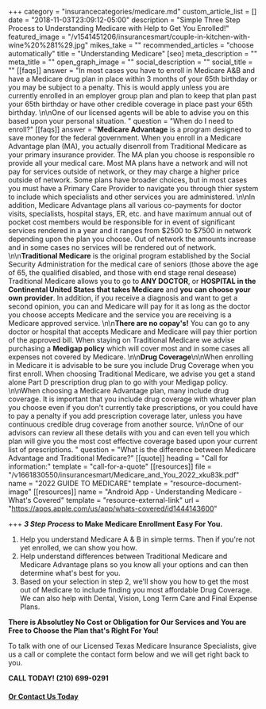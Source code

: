 +++
category = "insurancecategories/medicare.md"
custom_article_list = []
date = "2018-11-03T23:09:12-05:00"
description = "Simple Three Step Process to Understanding Medicare with Help to Get You Enrolled!"
featured_image = "/v1541451206/insurancesmart/couple-in-kitchen-with-wine%20%281%29.jpg"
mikes_take = ""
recommended_articles = "choose automatically"
title = "Understanding Medicare"
[seo]
meta_description = ""
meta_title = ""
open_graph_image = ""
social_description = ""
social_title = ""
[[faqs]]
answer = "In most cases you have to enroll in Medicare A&B and have a Medicare drug plan in place within 3 months of your 65th birthday or you may be subject to a penalty. This is would apply unless you are currently enrolled in an employer group plan and plan to keep that plan past your 65th birthday or have other credible coverage in place past your 65th birthday.  \n\nOne of our licensed agents will be able to advise  you on this based upon your personal situation. "
question = "When do I need to enroll?"
[[faqs]]
answer = "**Medicare Advantage** is a program designed to save money for the federal government.  When you enroll in a Medicare Advantage plan (MA), you actually disenroll from Traditional Medicare as your primary insurance provider.  The MA plan you choose is responsible ro provide all your medical care.  Most MA plans have a network and will not pay for services outside of network, or they may charge a higher price outside of network.  Some plans have broader choices, but in most cases you must have a Primary Care Provider to navigate you through thier system to include which specialists and other services you are administered. \n\nIn addition, Medicare Advantage plans all various co-payments for doctor visits, specialists, hospital stays, ER, etc. and have maximum annual out of pocket cost members would be responsible for in event of significant services rendered in a year and it ranges from $2500 to $7500 in network depending upon the plan you choose.  Out of network the amounts increase and in some cases no services will be rendered out of network.   \n\n**Traditional Medicare** is the original program established by the Social Security Administration for the medical care of seniors (those above the age of 65, the qualified disabled, and those with end stage renal desease) Traditional Medicare allows you to go to **ANY DOCTOR**, or **HOSPITAL in the Continental United States that takes Medicare** and **you can choose your own provider**.  In addition, if you receive a diagnosis and want to get a second opinion, you can and Medicare will pay for it as long as the doctor you choose accepts Medicare and the service you are receiving is a Medicare approved service. \n\n**There are no copay's!**  You can go to any doctor or hospital that accepts Medicare and Medicare will pay thier portion of the approved bill.  When staying on Traditional Medicare we advise purchasing a **Medigap policy** which will cover most and in some cases all expenses not covered by Medicare.  \n\n**Drug Coverage**\n\nWhen enrolling in Medicare it is advisable to be sure you include Drug Coverage when you first enroll.   When choosing Traditional Medicare, we advise you get a stand alone Part D prescription drug plan to go with your Medigap policy.  \n\nWhen choosing a Medicare Advantage plan, many include drug coverage.  It is important that you include drug coverage with whatever plan you choose even if you don't currently take prescriptions, or you could have to pay a penalty if you add prescription coverage later, unless you have continuous credible drug coverage from another source. \n\nOne of our advisors can review all these details with you and can even tell you which plan will give you the most cost effective coverage based upon your current list of prescriptions. "
question = "What is the difference between Medicare Advantage and Traditional Medicare?"
[[quote]]
heading = "Call for information:"
template = "call-for-a-quote"
[[resources]]
file = "/v1661830550/insurancesmart/Medicare_and_You_2022_xku83k.pdf"
name = "2022 GUIDE TO MEDICARE"
template = "resource-document-image"
[[resources]]
name = "Android App - Understanding Medicare - What's Covered"
template = "resource-external-link"
url = "https://apps.apple.com/us/app/whats-covered/id1444143600"

+++
**_3 Step Process_ to Make Medicare Enrollment Easy For You.**

1. Help you understand Medicare A & B in simple terms. Then if you're not yet enrolled, we can show you how.
2. Help understand differences between Traditional Medicare and Medicare Advantage plans so you know all your options and can then determine what's best for you.
3. Based on your selection in step 2, we'll show you how to get the most out of Medicare to include finding you most affordable Drug Coverage. We can also help with Dental, Vision, Long Term Care and Final Expense Plans.

**There is Absolutley No Cost or Obligation for Our Services and You are Free to Choose the Plan that's Right For You!**

To talk with one of our Licensed Texas Medicare Insurance Specialists, give us a call or complete the contact form below and we will get right back to you.

**CALL TODAY!  (210) 699-0291**

#### [**Or Contact Us Today**](/contact)